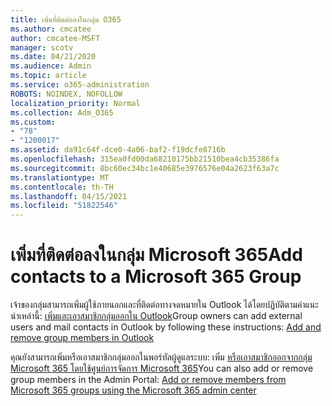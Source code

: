 ```yaml
---
title: เพิ่มที่ติดต่อลงในกลุ่ม O365
ms.author: cmcatee
author: cmcatee-MSFT
manager: scotv
ms.date: 04/21/2020
ms.audience: Admin
ms.topic: article
ms.service: o365-administration
ROBOTS: NOINDEX, NOFOLLOW
localization_priority: Normal
ms.collection: Adm_O365
ms.custom:
- "78"
- "1200017"
ms.assetid: da91c64f-dce0-4a06-baf2-f19dcfe8716b
ms.openlocfilehash: 315ea0fd00da68210175bb21510bea4cb35386fa
ms.sourcegitcommit: 8bc60ec34bc1e40685e3976576e04a2623f63a7c
ms.translationtype: MT
ms.contentlocale: th-TH
ms.lasthandoff: 04/15/2021
ms.locfileid: "51822546"
---
```

# <a name="add-contacts-to-a-microsoft-365-group"></a><span data-ttu-id="e8f3d-102">เพิ่มที่ติดต่อลงในกลุ่ม Microsoft 365</span><span class="sxs-lookup"><span data-stu-id="e8f3d-102">Add contacts to a Microsoft 365 Group</span></span>

<span data-ttu-id="e8f3d-103">เจ้าของกลุ่มสามารถเพิ่มผู้ใช้ภายนอกและที่ติดต่อทางจดหมายใน Outlook ได้โดยปฏิบัติตามคําแนะนําเหล่านี้: [เพิ่มและเอาสมาชิกกลุ่มออกใน Outlook](https://support.office.com/article/3b650f4a-5c9b-4f94-a1bb-0cca4b1091de?wt.mc_id=add_contacts_group.aspx)</span><span class="sxs-lookup"><span data-stu-id="e8f3d-103">Group owners can add external users and mail contacts in Outlook by following these instructions: [Add and remove group members in Outlook](https://support.office.com/article/3b650f4a-5c9b-4f94-a1bb-0cca4b1091de?wt.mc_id=add_contacts_group.aspx)</span></span>
  
<span data-ttu-id="e8f3d-104">คุณยังสามารถเพิ่มหรือเอาสมาชิกกลุ่มออกในพอร์ทัลผู้ดูแลระบบ: เพิ่ม [หรือเอาสมาชิกออกจากกลุ่ม Microsoft 365 โดยใช้ศูนย์การจัดการ Microsoft 365](https://docs.microsoft.com/microsoft-365/admin/create-groups/add-or-remove-members-from-groups)</span><span class="sxs-lookup"><span data-stu-id="e8f3d-104">You can also add or remove group members in the Admin Portal: [Add or remove members from Microsoft 365 groups using the Microsoft 365 admin center](https://docs.microsoft.com/microsoft-365/admin/create-groups/add-or-remove-members-from-groups)</span></span>